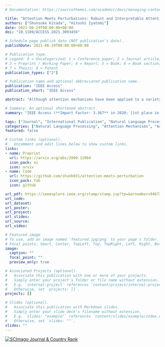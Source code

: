 ```yaml
---
# Documentation: https://sourcethemes.com/academic/docs/managing-content/

title: "Attention Meets Perturbations: Robust and Interpretable Attention with Adversarial Training"
authors: ["Shunsuke Kitada", "Hitoshi Iyatomi"]
date: 2021-06-29T00:00:00+00:00
doi: "10.1109/ACCESS.2021.3093456"

# Schedule page publish date (NOT publication's date).
publishDate: 2021-06-29T00:00:00+00:00

# Publication type.
# Legend: 0 = Uncategorized; 1 = Conference paper; 2 = Journal article;
# 3 = Preprint / Working Paper; 4 = Report; 5 = Book; 6 = Book section;
# 7 = Thesis; 8 = Patent
publication_types: ["2"]

# Publication name and optional abbreviated publication name.
publication: "IEEE Access"
publication_short: "IEEE Access"

abstract: "Although attention mechanisms have been applied to a variety of deep learning models and have been shown to improve the prediction performance, it has been reported to be vulnerable to perturbations to the mechanism. To overcome the vulnerability to perturbations in the mechanism, we are inspired by adversarial training (AT), which is a powerful regularization technique for enhancing the robustness of the models. In this paper, we propose a general training technique for natural language processing tasks, including AT for attention (Attention AT) and more interpretable AT for attention (Attention iAT). The proposed techniques improved the prediction performance and the model interpretability by exploiting the mechanisms with AT. In particular, Attention iAT boosts those advantages by introducing adversarial perturbation, which enhances the difference in the attention of the sentences. Evaluation experiments with ten open datasets revealed that AT for attention mechanisms, especially Attention iAT, demonstrated (1) the best performance in nine out of ten tasks and (2) more interpretable attention (i.e., the resulting attention correlated more strongly with gradient-based word importance) for all tasks. Additionally, the proposed techniques are (3) much less dependent on perturbation size in AT."

# Summary. An optional shortened abstract.
summary: "IEEE Access (**Impact Factor: 3.367** in 2020; [1st place in Engineering & Computer Science (general) at Google Scholar Metrics](https://scholar.google.com/citations?view_op=top_venues&hl=en&vq=eng_enggeneral))"

tags: ["Journal", "International Publication", "Natural Language Processing", "Referred", "Open Access", "IEEE"]
categories: ["Natural Language Processing", "Attention Mechanisms", "Adversarial Training", "Text Classification", "Question Answering", "Natural Language Inference"]
featured: false

# Custom links (optional).
#   Uncomment and edit lines below to show custom links.
links:
- name: Preprint
  url: https://arxiv.org/abs/2009.12064
  icon_pack: ai
  icon: arxiv
- name: Code
  url: https://github.com/shunk031/attention-meets-perturbation
  icon_pack: fab
  icon: github

url_pdf: https://ieeexplore.ieee.org/stamp/stamp.jsp?tp=&arnumber=9467291
url_code:
url_dataset:
url_poster:
url_project:
url_slides:
url_source:
url_video:

# Featured image
# To use, add an image named `featured.jpg/png` to your page's folder. 
# Focal points: Smart, Center, TopLeft, Top, TopRight, Left, Right, BottomLeft, Bottom, BottomRight.
image:
  caption: ""
  focal_point: ""
  preview_only: true

# Associated Projects (optional).
#   Associate this publication with one or more of your projects.
#   Simply enter your project's folder or file name without extension.
#   E.g. `internal-project` references `content/project/internal-project/index.md`.
#   Otherwise, set `projects: []`.
projects: []

# Slides (optional).
#   Associate this publication with Markdown slides.
#   Simply enter your slide deck's filename without extension.
#   E.g. `slides: "example"` references `content/slides/example/index.md`.
#   Otherwise, set `slides: ""`.
slides: ""
---
```


<a href="https://www.scimagojr.com/journalsearch.php?q=21100374601&amp;tip=sid&amp;exact=no" title="SCImago Journal &amp; Country Rank"><img border="0" src="https://www.scimagojr.com/journal_img.php?id=21100374601" alt="SCImago Journal &amp; Country Rank"  /></a>
